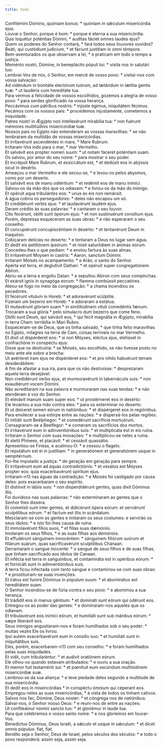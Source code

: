 ```yaml
---
title: todo
---
```

<div class="dropcap text-justify">Confitémini Dómino, quóniam bonus: * quóniam in sǽculum misericórdia ejus.</div>
<div class="dropcap text-justify">Louvai o Senhor, porque é bom: * porque é eterna a sua misericórdia.</div>
<div class="text-justify">Quis loquétur poténtias Dómini, * audítas fáciet omnes laudes ejus?</div>
<div class="text-justify">Quem os poderes do Senhor contará, * fará todos seus louvores ouvidos?</div>
<div class="text-justify">Beáti, qui custódiunt judícium, * et fáciunt justítiam in omni témpore.</div>
<div class="text-justify">Bem-aventurados os que observam a lei, * e praticam em todo o tempo a justiça.</div>
<div class="text-justify">Meménto nostri, Dómine, in beneplácito pópuli tui: * vísita nos in salutári tuo:</div>
<div class="text-justify">Lembrai-Vos de nós, ó Senhor, em mercê de vosso povo: * visitai-nos com vossa salvação:</div>
<div class="text-justify">Ad vidéndum in bonitáte electórum tuórum, ad lætándum in lætítia gentis tuæ: * ut laudéris cum hereditáte tua.</div>
<div class="text-justify">Para vermos a felicidade de vossos escolhidos, gozemos a alegria de vosso povo: * para serdes glorificado na vossa herança.</div>
<div class="text-justify">Peccávimus cum pátribus nostris: * injúste égimus, iniquitátem fécimus.</div>
<div class="text-justify">Pecámos com os nossos pais: * procedemos injustamente, cometemos a iniquidade.</div>
<div class="text-justify">Patres nostri in Ægýpto non intellexérunt mirabília tua: * non fuérunt mémores multitúdinis misericórdiæ tuæ.</div>
<div class="text-justify">Nossos pais no Egipto não entenderam as vossas maravilhas: * se não lembraram da multidão de vossas misericórdias.</div>
<div class="text-justify">Et irritavérunt ascendéntes in mare, * Mare Rubrum.</div>
<div class="text-justify">Irritaram-Vos indo para o mar, * mar Vermelho.</div>
<div class="text-justify">Et salvávit eos propter nomen suum: * ut notam fáceret poténtiam suam.</div>
<div class="text-justify">Os salvou, por amor do seu nome: * para mostrar o seu poder.</div>
<div class="text-justify">Et incrépuit Mare Rubrum, et exsiccátum est, * et dedúxit eos in abýssis sicut in desérto.</div>
<div class="text-justify">Ameaçou o mar Vermelho e ele secou-se, * e levou-os pelos abysmos, como por um deserto.</div>
<div class="text-justify">Et salvávit eos de manu odiéntium: * et redémit eos de manu inimíci.</div>
<div class="text-justify">Salvou-os da mão dos que os odiavam: * e livrou-os da mão do inimigo.</div>
<div class="text-justify">Et opéruit aqua tribulántes eos: * unus ex eis non remánsit.</div>
<div class="text-justify">A água cobriu os perseguidores: * deles não escapou um só.</div>
<div class="text-justify">Et credidérunt verbis ejus: * et laudavérunt laudem ejus.</div>
<div class="text-justify">Deram crédito às suas palavras: * e cantaram o seu louvor.</div>
<div class="text-justify">Cito fecérunt, oblíti sunt óperum ejus: * et non sustinuérunt consílium ejus.</div>
<div class="text-justify">Porém, depressa esqueceram as suas obras: * e não esperaram o seu conselho.</div>
<div class="text-justify">Et concupiérunt concupiscéntiam in desérto: * et tentavérunt Deum in inaquóso.</div>
<div class="text-justify">Cobiçaram delícias no deserto: * e tentaram a Deus no lugar sem água.</div>
<div class="text-justify">Et dedit eis petitiónem ipsórum: * et misit saturitátem in ánimas eórum.</div>
<div class="text-justify">Concedeu-lhes o que pediam: * e enviou fartura às suas almas.</div>
<div class="text-justify">Et irritavérunt Moysen in castris: * Aaron, sanctum Dómini.</div>
<div class="text-justify">Irritaram Moisés no acampamento: * e Arão, o santo do Senhor.</div>
<div class="text-justify">Apérta est terra, et deglutívit Dathan: * et opéruit super congregatiónem Abíron.</div>
<div class="text-justify">Abriu-se a terra e engoliu Datan: * e sepultou Abiron com seus compinchas.</div>
<div class="text-justify">Et exársit ignis in synagóga eorum: * flamma combússit peccatóres.</div>
<div class="text-justify">Ateou-se fogo no meio da congregação: * a chama incendiou os pecadores.</div>
<div class="text-justify">Et fecérunt vítulum in Horeb: * et adoravérunt scúlptile.</div>
<div class="text-justify">Fizeram um bezerro em Horeb: * e adoraram a estátua.</div>
<div class="text-justify">Et mutavérunt glóriam suam * in similitúdinem vítuli comedéntis fænum.</div>
<div class="text-justify">Trocaram a sua glória * pelo simulacro dum bezerro que come feno.</div>
<div class="text-justify">Oblíti sunt Deum, qui salvávit eos, * qui fecit magnália in Ægýpto, mirabília in terra Cham: terribília in Mari Rubro.</div>
<div class="text-justify">Esqueceram-se de Deus, que os tinha salvado, * que tinha feito maravilhas no Egipto, milagres na terra de Cam, coisas terríveis no mar Vermelho.</div>
<div class="text-justify">Et dixit ut dispérderet eos: * si non Móyses, eléctus ejus, stetísset in confractióne in conspéctu ejus:</div>
<div class="text-justify">Disse que os destruiria: * se Moisés, seu escolhido, se não tivesse posto no meio ante ele sobre a brecha:</div>
<div class="text-justify">Ut avérteret iram ejus ne dispérderet eos: * et pro níhilo habuérunt terram desiderábilem:</div>
<div class="text-justify">A fim de afastar a sua ira, para que os não destruísse: * desprezaram aquela terra desejável:</div>
<div class="text-justify">Non credidérunt verbo ejus, et murmuravérunt in tabernáculis suis: * non exaudiérunt vocem Dómini.</div>
<div class="text-justify">Não acreditaram na sua palavra e murmuraram nas suas tendas: * e não atenderam à voz do Senhor.</div>
<div class="text-justify">Et elevávit manum suam super eos: * ut prostérneret eos in desérto:</div>
<div class="text-justify">Ele levantou a sua mão contra eles: * para os exterminar no deserto:</div>
<div class="text-justify">Et ut deíceret semen eórum in natiónibus: * et dispérgeret eos in regiónibus.</div>
<div class="text-justify">Para envilecer a sua estirpe entre as nações: * e dispersá-los pelas regiões.</div>
<div class="text-justify">Et initiáti sunt Beélphegor: * et comedérunt sacrifícia mortuórum.</div>
<div class="text-justify">Consagraram-se a Beelfegor: * e comeram os sacrifícios dos mortos.</div>
<div class="text-justify">Et irritavérunt eum in adinventiónibus suis: * et multiplicáta est in eis ruína.</div>
<div class="text-justify">Irritaram o Senhor com suas inovações: * e multiplicou-se neles a ruína.</div>
<div class="text-justify">Et stetit Phínees, et placávit: * et cessávit quassátio.</div>
<div class="text-justify">Apresentou-se Finéas, e acalmou-O: * e cessou o flagelo.</div>
<div class="text-justify">Et reputátum est ei in justítiam: * in generatiónem et generatiónem usque in sempitérnum.</div>
<div class="text-justify">Foi-lhe imputado a justiça: * de geração em geração para sempre.</div>
<div class="text-justify">Et irritavérunt eum ad aquas contradictiónis: * et vexátus est Móyses propter eos: quia exacerbavérunt spíritum ejus.</div>
<div class="text-justify">Irritaram-n’O nas águas da contradição: * e Moisés foi castigado por causa deles: pois exacerbaram o seu espírito.</div>
<div class="text-justify">Et distínxit in lábiis suis: * non disperdidérunt gentes, quas dixit Dóminus illis.</div>
<div class="text-justify">Foi duvidoso nas suas palavras: * não exterminaram as gentes que o Senhor lhes dissera.</div>
<div class="text-justify">Et commísti sunt inter gentes, et didicérunt ópera eórum: et serviérunt sculptílibus eórum: * et factum est illis in scándalum.</div>
<div class="text-justify">Mesclaram-se com as gentes e imitaram os seus costumes: e servirão os seus ídolos: * e isto foi-lhes causa de ruína.</div>
<div class="text-justify">Et immolavérunt fílios suos, * et filias suas dæmóniis.</div>
<div class="text-justify">Imolaram os seus filhos, * e as suas filhas aos demónios.</div>
<div class="text-justify">Et effudérunt sánguinem innocéntem: * sánguinem filiórum suórum et filiárum suárum, quas sacrificavérunt sculptílibus Chánaan.</div>
<div class="text-justify">Derramaram o sangue inocente: * o sangue de seus filhos e de suas filhas, que tinham sacrificado aos ídolos de Canaan.</div>
<div class="text-justify">Et infécta est terra in sanguínibus, et contamináta est in opéribus eórum: * et fornicáti sunt in adinventiónibus suis.</div>
<div class="text-justify">A terra ficou infectada com tanto sangue e contaminou-se com suas obras: * e prostituíram-se suas invenções.</div>
<div class="text-justify">Et irátus est furóre Dóminus in pópulum suum: * et abominátus est hereditátem suam.</div>
<div class="text-justify">O Senhor incendiou-se de fúria contra o seu povo: * e abominou a sua herança.</div>
<div class="text-justify">Et trádidit eos in manus géntium: * et domináti sunt eórum qui odérunt eos.</div>
<div class="text-justify">Entregou-os ao poder das gentes: * e dominaram-nos aqueles que os odiavam.</div>
<div class="text-justify">Et tribulavérunt eos inimíci eórum, et humiliáti sunt sub mánibus eórum: * sæpe liberávit eos.</div>
<div class="text-justify">Seus inimigos angustiaram-nos e foram humilhados sob o seu poder: * muitas vezes Ele os livrou.</div>
<div class="text-justify">Ipsi autem exacerbavérunt eum in consílio suo: * et humiliáti sunt in iniquitátibus suis.</div>
<div class="text-justify">Eles, porém, exacerbaram-n’O com seu conselho: * e foram humilhados pelas suas iniquidades.</div>
<div class="text-justify">Et vidit, cum tribularéntur: * et audívit oratiónem eórum.</div>
<div class="text-justify">Ele olhou-os quando estavam atribulados: * e ouviu a sua oração.</div>
<div class="text-justify">Et memor fuit testaménti sui: * et pœnítuit eum secúndum multitúdinem misericórdiæ suæ.</div>
<div class="text-justify">Lembrou-se da sua aliança: * e teve piedade deles segundo a multitude de sua misericórdia.</div>
<div class="text-justify">Et dedit eos in misericórdias * in conspéctu ómnium qui céperant eos.</div>
<div class="text-justify">Empregou neles as suas misericórdias, * à vista de todos os tinham cativos.</div>
<div class="text-justify">Salvos nos fac, Dómine, Deus noster: * et cóngrega nos de natiónibus:</div>
<div class="text-justify">Salvai-nos, ó Senhor nosso Deus: * e reuni-nos de entre as nações:</div>
<div class="text-justify">Ut confiteámur nómini sancto tuo: * et gloriémur in laude tua.</div>
<div class="text-justify">Para que celebremos o vosso santo nome: * e nos gloriemos em louvar-Vos.</div>
<div class="text-justify">Benedíctus Dóminus, Deus Israël, a sǽculo et usque in sǽculum: * et dicet omnis pópulus: fiat, fiat.</div>
<div class="text-justify">Bendito seja o Senhor, Deus de Israel, pelos séculos dos séculos: * e todo o povo responderá: assim seja, assim seja.</div>
